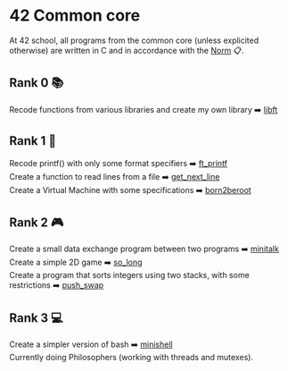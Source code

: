 # 42 Common core
At 42 school, all programs from the common core (unless explicited otherwise) are written in C and in accordance with the [Norm](https://github.com/42School/norminette/blob/master/pdf/en.norm.pdf) 📋.

## Rank 0 📚
Recode functions from various libraries and create my own library ➡️ [libft](https://github.com/damachad/42_libft)

## Rank 1 📝
Recode printf() with only some format specifiers ➡️ [ft_printf](https://github.com/damachad/42_ft_printf)   
Create a function to read lines from a file ➡️ [get_next_line](https://github.com/damachad/42_get_next_line)   
Create a Virtual Machine with some specifications ➡️ [born2beroot](https://github.com/damachad/42_Born2beRoot)

## Rank 2 🎮
Create a small data exchange program between two programs ➡️ [minitalk](https://github.com/damachad/42_minitalk)   
Create a simple 2D game ➡️ [so_long](https://github.com/damachad/42_so_long)   
Create a program that sorts integers using two stacks, with some restrictions ➡️ [push_swap](https://github.com/damachad/42_push_swap)

## Rank 3 💻
Create a simpler version of bash ➡️ [minishell](https://github.com/damachad/42_minishell)   
Currently doing Philosophers (working with threads and mutexes).
